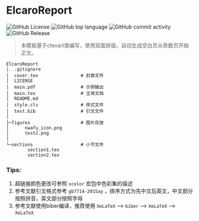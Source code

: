 # ElcaroReport 

![GitHub License](https://img.shields.io/github/license/Elcaro101/ElcaroReport) ![GitHub top language](https://img.shields.io/github/languages/top/Elcaro101/ElcaroReport) ![GitHub commit activity](https://img.shields.io/github/commit-activity/w/Elcaro101/ElcaroReport) ![GitHub Release](https://img.shields.io/github/v/release/Elcaro101/ElcaroReport)

> 本模板基于ctexart类编写，使用双面排版，自动生成空白页从奇数页开始正文。

~~~
ElcaroReport
│  .gitignore
│  cover.tex				# 封面文件
│  LICENSE
│  main.pdf					# 示例输出
│  main.tex					# 主体文档
│  README.md
│  style.cls				# 样式文件
│  test.bib					# 引文文件
│
├─figures					# 图片存放
│      nwafu_icon.png
│      test2.png
│
└─sections					# 小节文件
        section1.tex
        section2.tex
~~~

### Tips:

1. 超链接颜色更改可参照 `xcolor` 宏包中色彩集的描述
2. 参考文献引文格式参考 `gb7714-2015ay` ，排序方式为先中文后英文，中文部分按照拼音，英文部分按照字母
3. 参考文献使用biber编译，推荐使用 `XeLaTeX` --> `biber` --> `XeLaTeX` --> `XeLaTeX` 
